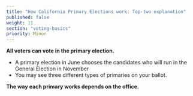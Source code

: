 ```yaml
---
title: "How California Primary Elections work: Top-two explanation"
published: false
weight: 11
section: "voting-basics"
priority: Minor
---
```



**All voters can vote in the primary election.**  
- A primary election in June chooses the candidates who will run in the General Election in November  
- You may see three different types of primaries on your ballot.  

**The way each primary works depends on the office.**  

